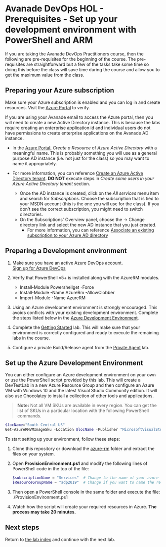 # Avanade DevOps HOL - Prerequisites - Set up your development environment with PowerShell and ARM
If you are taking the Avanade DevOps Practitioners course, then the following are pre-requisites for the beginning of the course.  The pre-requisites are straightforward but a few of the tasks take some time so doing this before the class will save time during the course and allow you to get the maximum value from the class.

## Preparing your Azure subscription

Make sure your Azure subscription is enabled and you can log in and create resources. Visit the [Azure Portal](https://portal.azure.com) to verify.

If you are using your Avanade email to access the Azure portal, then you will need to create a new Active Directory instance. This is because the labs require creating an enterprise application id and individual users do not have permissions to create enterprise applications on the Avanade AD instance.

- In the [Azure Portal](https://portal.azure.com), *Create a Resource* of *Azure Active Directory* with a meaningful name. This is probably something you will use as a general purpose AD instance (i.e. not just for the class) so you may want to name it appropriately.

- For more information, you can reference [Create an Azure Active Directory tenant](https://docs.microsoft.com/en-us/power-bi/developer/create-an-azure-active-directory-tenant#create-an-azure-active-directory-tenant). **DO NOT** execute steps in *Create some users in your Azure Active Directory tenant* section. 	
	- Once the AD instance is created, click on the *All services* menu item and search for *Subscriptions*.  Choose the subscription that is tied to your MSDN account (this is the one you will use for the class).  If you don't see the correct subscription, you might need to switch directories.
	- On the Subscriptions' Overview panel, choose the -> Change directory link and select the new AD instance that you just created.
		- For more information, you can reference [Associate an existing subscription to your Azure AD directory](https://docs.microsoft.com/en-us/azure/active-directory/active-directory-how-subscriptions-associated-directory#to-associate-an-existing-subscription-to-your-azure-ad-directory)

## Preparing a Development environment

1. Make sure you have an active Azure DevOps account.<br>
[Sign up for Azure DevOps](https://dev.azure.com/)

2. Verify that PowerShell v5+ is installed along with the AzureRM modules.
    - Install-Module Powershellget -Force
    - Install-Module -Name AzureRm -AllowClobber
    - Import-Module -Name AzureRM

3. Using an Azure development environment is strongly encouraged. This avoids conflicts with your existing development environment.  Complete the steps listed below in the [Azure Development Environment](#azure-development-environment).

4. Complete the [Getting Started](getting-started/README.md) lab. This will make sure that your environment is correctly configured and ready to execute the remaining labs in the course.

5. Configure a private Build/Release agent from the [Private Agent](private-agent/README.md) lab.

## Set up the Azure Development Environment
You can either configure an Azure development environment on your own or use the PowerShell script provided by this lab. This will create a DevTestLab in a new Azure Resource Group and then configure an Azure VM with Windows 10 and the latest Visual Studio Community edition. It will also use Chocolatey to install a collection of other tools and applications.

>**Note:** Not all VM SKUs are available in every region.  You can get the list of SKUs in a particular location with the following PowerShell commands.
```PowerShell
$locName="South Central US"
Get-AzureRMVMImageSku -Location $locName -Publisher "MicrosoftVisualStudio" -Offer "VisualStudio" | Select Skus
```

To start setting up your environment, follow these steps:

1. Clone this repository or download the [azure-rm](../azure-rm) folder and extract the files on your system.

1. Open **ProvisionEnvironment.ps1** and modify the following lines of PowerShell code in the top of the file:
    ```PowerShell
    $subscriptionName = "Services"  # Change to the name of your azure subscription
    $ResourceGroupName = "adp2019"  # Change if you want to name the resource group differently
    ```

1. Then open a PowerShell console in the same folder and execute the file: .\ProvisionEnvironment.ps1

1. Watch how the script will create your required resources in Azure. **The  process may take 20 minutes.**

## Next steps
Return to [the lab index](../README.md) and continue with the next lab.